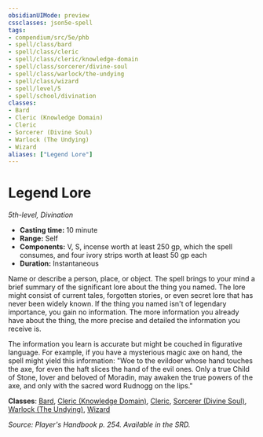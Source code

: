 ```yaml
---
obsidianUIMode: preview
cssclasses: json5e-spell
tags:
- compendium/src/5e/phb
- spell/class/bard
- spell/class/cleric
- spell/class/cleric/knowledge-domain
- spell/class/sorcerer/divine-soul
- spell/class/warlock/the-undying
- spell/class/wizard
- spell/level/5
- spell/school/divination
classes:
- Bard
- Cleric (Knowledge Domain)
- Cleric
- Sorcerer (Divine Soul)
- Warlock (The Undying)
- Wizard
aliases: ["Legend Lore"]
---
```

# Legend Lore
*5th-level, Divination*  

- **Casting time:** 10 minute
- **Range:** Self
- **Components:** V, S, incense worth at least 250 gp, which the spell consumes, and four ivory strips worth at least 50 gp each
- **Duration:** Instantaneous

Name or describe a person, place, or object. The spell brings to your mind a brief summary of the significant lore about the thing you named. The lore might consist of current tales, forgotten stories, or even secret lore that has never been widely known. If the thing you named isn't of legendary importance, you gain no information. The more information you already have about the thing, the more precise and detailed the information you receive is.

The information you learn is accurate but might be couched in figurative language. For example, if you have a mysterious magic axe on hand, the spell might yield this information: "Woe to the evildoer whose hand touches the axe, for even the haft slices the hand of the evil ones. Only a true Child of Stone, lover and beloved of Moradin, may awaken the true powers of the axe, and only with the sacred word Rudnogg on the lips."

**Classes**: [Bard](/2-Mechanics/CLI/classes/bard.md), [Cleric (Knowledge Domain)](/2-Mechanics/CLI/classes/cleric-knowledge-domain.md), [Cleric](/2-Mechanics/CLI/classes/cleric.md), [Sorcerer (Divine Soul)](/2-Mechanics/CLI/classes/sorcerer-divine-soul-xge.md), [Warlock (The Undying)](/2-Mechanics/CLI/classes/warlock-the-undying-scag.md), [Wizard](/2-Mechanics/CLI/classes/wizard.md)

*Source: Player's Handbook p. 254. Available in the SRD.*